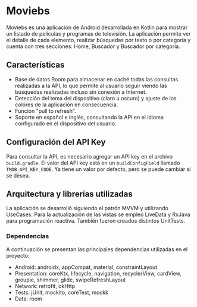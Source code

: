 # Moviebs

Moviebs es una aplicación de Android desarrollada en Kotlin para mostrar un listado de películas y programas de televisión. La aplicación permite ver el detalle de cada elemento, realizar búsquedas por texto o por categoría y cuenta con tres secciones: Home, Buscador y Buscador por categoría.

## Características

- Base de datos Room para almacenar en caché todas las consultas realizadas a la API, lo que permite al usuario seguir viendo las búsquedas realizadas incluso sin conexión a Internet.
- Detección del tema del dispositivo (claro u oscuro) y ajuste de los colores de la aplicación en consecuencia.
- Función "pull to refresh".
- Soporte en español e inglés, consultando la API en el idioma configurado en el dispositivo del usuario.

## Configuración del API Key

Para consultar la API, es necesario agregar un API key en el archivo `build.gradle`. El valor del API key está en un `buildConfigField` llamado `TMDB_API_KEY_CODE`. Ya tiene un valor por defecto, pero se puede cambiar si se desea.

## Arquitectura y librerías utilizadas

La aplicación se desarrolló siguiendo el patrón MVVM y utilizando UseCases. Para la actualización de las vistas se empleó LiveData y RxJava para programación reactiva. También fueron creados distintos UnitTests.

### Dependencias

A continuación se presentan las principales dependencias utilizadas en el proyecto:

- Android: androidx, appCompat, material, constraintLayout
- Presentation: coreKtx, lifecycle, navigation, recyclerView, cardView, groupie, shimmer, glide, swipeRefreshLayout
- Network: retrofit, okHttp
- Tests: jUnit, mockito, coreTest, mockk
- Data: room
